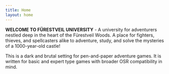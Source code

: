 ```yaml
---
title: Home
layout: home
---
```


**WELCOME TO FÜRESTVEIL UNIVERSITY** - A university for adventurers nestled deep in the heart of the Fürestveil Woods. A place for fighters, thieves, and spellcasters alike to adventure, study, and solve the mysteries of a 1000-year-old castle!

This is a dark and brutal setting for pen-and-paper adventure games. It is written for basic and expert type games with broader OSR compatibility in mind.

<!-- ---

**Read more about this [in-development project](/the-project/).**

**Check out [the setting](/the-setting/)!**

**Download the [free game](/download/).** -->